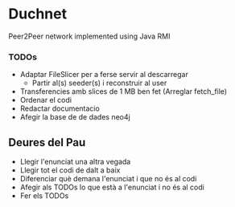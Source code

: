 # Duchnet

Peer2Peer network implemented using Java RMI

### TODOs

- Adaptar FileSlicer per a ferse servir al descarregar
    - Partir al(s) seeder(s) i reconstruir al user
- Transferencies amb slices de 1 MB ben fet (Arreglar fetch_file)
- Ordenar el codi
- Redactar documentacio
- Afegir la base de de dades neo4j

## Deures del Pau

- Llegir l'enunciat una altra vegada
- Llegir tot el codi de dalt a baix
- Diferenciar què demana l'enunciat i que no és al codi
- Afegir als TODOs lo que està a l'enunciat i no és al codi
- Fer els TODOs